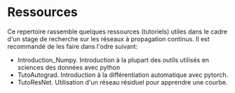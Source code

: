 # Ressources

Ce repertoire rassemble quelques ressources (tutoriels) utiles dans le cadre d'un stage de recherche sur les réseaux à propagation continus.
Il est recommandé de les faire dans l'odre suivant:
* Introduction_Numpy. Introduction à la plupart des outils utilisés en sciences des données avec python
* TutoAutograd. Introduction à la différentiation automatique avec pytorch.
* TutoResNet. Utilisation d'un réseau résiduel pour apprendre une courbe.
